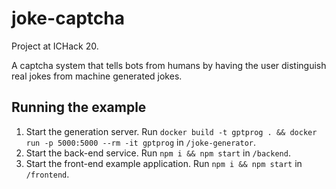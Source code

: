 # joke-captcha

Project at ICHack 20.

A captcha system that tells bots from humans by having the user distinguish real jokes from machine generated jokes.

## Running the example

1. Start the generation server. Run `docker build -t gptprog . && docker run -p 5000:5000 --rm -it gptprog` in `/joke-generator`.
2. Start the back-end service. Run `npm i && npm start` in `/backend`.
3. Start the front-end example application. Run `npm i && npm start` in `/frontend`.

